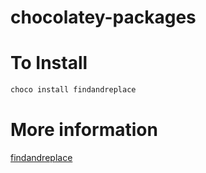 # chocolatey-packages

# To Install
```powershell
choco install findandreplace
```

# More information
[findandreplace]

   [findandreplace]: <https://chocolatey.org/packages>
